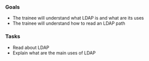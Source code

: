 
### Goals
- The trainee will understand what LDAP is and what are its uses
- The trainee will understand how to read an LDAP path

### Tasks
- Read about LDAP
- Explain what are the main uses of LDAP